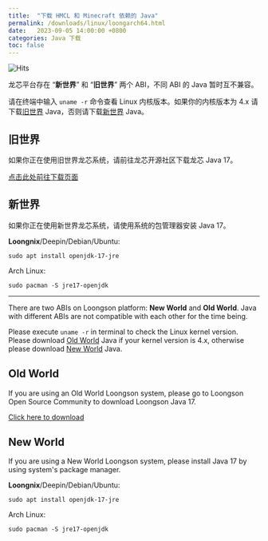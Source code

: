 ```yaml
---
title:  "下载 HMCL 和 Minecraft 依赖的 Java"
permalink: /downloads/linux/loongarch64.html
date:   2023-09-05 14:00:00 +0800
categories: Java 下载
toc: false
---
```


![Hits](https://hits.zkitefly.eu.org/?tag=https%3A%2F%2Fdocs.hmcl.net%2Fdownloads%2Flinux%2Floongarch64.html)

龙芯平台存在 “**新世界**” 和 “**旧世界**” 两个 ABI，不同 ABI 的 Java 暂时互不兼容。

请在终端中输入 `uname -r` 命令查看 Linux 内核版本。如果你的内核版本为 4.x 请下载[旧世界](#旧世界) Java，否则请下载[新世界](#新世界) Java。

## 旧世界

如果你正在使用旧世界龙芯系统，请前往龙芯开源社区下载龙芯 Java 17。

[点击此处前往下载页面](https://www.loongnix.cn/zh/api/java/downloads-jdk17/index.html)

## 新世界

如果你正在使用新世界龙芯系统，请使用系统的包管理器安装 Java 17。

**Loongnix**/Deepin/Debian/Ubuntu:

```
sudo apt install openjdk-17-jre
```

Arch Linux:

```
sudo pacman -S jre17-openjdk
```

---

There are two ABIs on Loongson platform: **New World** and **Old World**. Java with different ABIs are not compatible with each other for the time being.

Please execute `uname -r` in terminal to check the Linux kernel version. Please download [Old World](#old-world) Java if your kernel version is 4.x, otherwise please download [New World](#new-world) Java.

## Old World

If you are using an Old World Loongson system, please go to Loongson Open Source Community to download Loongson Java 17.

[Click here to download](https://www.loongnix.cn/zh/api/java/downloads-jdk17/index.html)

## New World

If you are using a New World Loongson system, please install Java 17 by using system's package manager.

**Loongnix**/Deepin/Debian/Ubuntu:

```
sudo apt install openjdk-17-jre
```

Arch Linux:

```
sudo pacman -S jre17-openjdk
```
